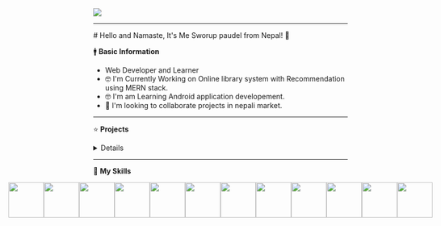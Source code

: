 
<img src="https://repository-images.githubusercontent.com/588181932/e36ec678-7984-4cdd-8e4c-a3932772ff8e" />

<hr>
 # Hello and Namaste, It's Me Sworup paudel from Nepal! 👋

 🚹 <B>Basic Information</B>
 <ul>
 <li>Web Developer and Learner</li>
 <li>🤓 I'm Currently Working on Online library system with Recommendation using MERN stack.</li>
 <li>🤓 I'm am Learning Android application developement.</li>
 <li>👯 I'm looking to collaborate projects in nepali market.</li>
 </ul>
 
 <hr>

 
⭐ <B>Projects</B>
<details>
<ul>
<li><a href="https://sworup-kc.vercel.app" target="_blank">Link to portfolio</a></li>
 <li><a href="https://custom-disney.web.app/" target="_blank">Disney clone</a></li>
 <li><a href="https://watch-weather.netlify.app/" target="_blank">Weather App</a></li>
 <li><a href="https://game-trailer.vercel.app/" target="_blank">Game Trailer App</a></li>
 <li><a href="https://image-slides.netlify.app/" target="_blank">Auto Image Slider</a></li>
 <li><a href="https://watchfootballhighlights.netlify.app/" target="_blank">Football Highlights App</a></li>
 <li><a href="https://hulu-clone-puce-ten.vercel.app/" target="_blank">Hulu-Clone</a></li>
 <li><a href="https://netflix-c.vercel.app/"  target="_blank">Netflix clone</a></li>
</ul>
</details>

<hr>
 
🔧 <b>My Skills</b>
<div style="display:flex; justify-content:center; align-items:center;">
<img src="https://img.icons8.com/?size=48&id=20909&format=png" width="70" height="70" />
 
<img src="https://img.icons8.com/?size=80&id=YjeKwnSQIBUq&format=png" width="70" height="70" />
 
 <img src="https://img.icons8.com/?size=48&id=EzPCiQUqWWEa&format=png" width="70" height="70" />
 
  <img src="https://img.icons8.com/?size=48&id=4PiNHtUJVbLs&format=png" width="70" height="70" />
 
<img src="https://img.icons8.com/?size=64&id=Nkym0Ujb8VGI&format=png" width="70" height="70" />
 
 <img src="https://img.icons8.com/?size=80&id=wPohyHO_qO1a&format=png" width="70" height="70" />
 
 <img src="https://img.icons8.com/?size=48&id=nCj4PvnCO0tZ&format=png" width="70" height="70" />
 
<img src="https://img.icons8.com/?size=48&id=54087&format=png" width="70" height="70" />
 
 <img src="https://img.icons8.com/?size=64&id=JAOzEPu9w5iE&format=png" width="70" height="70" />
 
 <img src="https://img.icons8.com/?size=80&id=hYoELNwniGhi&format=png" width="70" height="70" />
 
<img src="https://img.icons8.com/?size=48&id=74402&format=png" width="70" height="70" />

<img src="https://img.icons8.com/?size=80&id=114425&format=png" width="70" height="70" />
 
</div>







